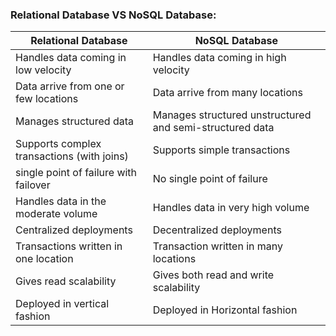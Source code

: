 


### Relational Database VS NoSQL Database:

| Relational Database    | NoSQL Database |
| --------------------------------------------- | ---------------------------------------------               |
| Handles data coming in low velocity           | Handles data coming in high velocity    |
| Data arrive from one or few locations         | Data arrive from many locations     |
| Manages structured data                       | Manages structured unstructured and semi-structured data    |   
| Supports complex transactions (with joins)    | Supports simple transactions    |  
| single point of failure with failover         | No single point of failure    |  
| Handles data in the moderate volume           | Handles data in very high volume    |  
| Centralized deployments                       | Decentralized deployments    |  
| Transactions written in one location          | Transaction written in many locations    |  
| Gives read scalability                        | Gives both read and write scalability    |  
| Deployed in vertical fashion                  | Deployed in Horizontal fashion    |  

 	                     
              
 	               
